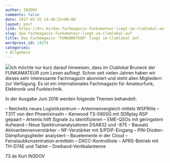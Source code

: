 ```yaml
---
author: IN3DOV
comments: false
date: 2017-05-25 14:48:52+00:00
layout: post
link: https://drc.bz/das-fachmagazin-funkamateur-liegt-im-clublokal-auf/
slug: das-fachmagazin-funkamateur-liegt-im-clublokal-auf
title: Das Fachmagazin "FUNKAMATEUR" liegt im Clublokal auf.
wordpress_id: 14274
categories:
- Allgemein
---
```


[![](https://drc.bz/wp-content/uploads/2017/05/Funkamateur-211x300.jpg)](https://drc.bz/wp-content/uploads/2017/05/Funkamateur.jpg)Ich möchte nur kurz darauf hinweisen, dass im Clublokal Bruneck der FUNKAMATEUR zum Lesen aufliegt. Schon seit vielen Jahren haben wir dieses sehr interessante Fachmagazin abonniert und steht allen Migliedern zur Verfügung. Es ist ein internationales Fachmagazin für Amateurfunk, Elektronik und Funktechnik.

In der Ausgabe Juni 2016 werden folgende Themen behandelt:

– Reichelts neues Logistikzentrum
– Antennenvergleich mittels WSPRlite
– T31T von den Phoenixinseln
– Kenwood TS-590SG mit SDRplay RSP gepaart
– Artemis hilft Signale zu identifizieren
– EME-QSOs mit geringstem Aufwand
– Neue Spektrumanalysatoren DSA832 und -875
– Bausatz Aktivantennenverstärker
– NF-Verstärker mit S/PDIF-Eingang
– PIN-Dioden-Dämpfungsglieder analysiert
– Bauelemente in der Cloud
– Feinstaubkonzentration ermitteln
– DXCC-Kontrollliste
– APRS-Betrieb mit TH-D74E und Tablet
– Dreiband-Vertikalantenne



73 de Kurt IN3DOV
